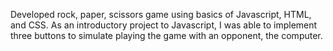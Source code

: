 Developed rock, paper, scissors game using basics of Javascript, HTML, and CSS. As an introductory project to Javascript, I was able to implement three buttons to simulate playing the game with an opponent, the computer.